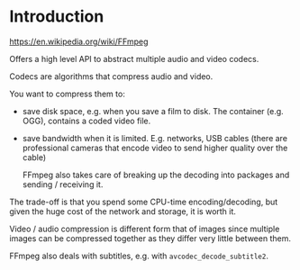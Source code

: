 # Introduction

<https://en.wikipedia.org/wiki/FFmpeg>

Offers a high level API to abstract multiple audio and video codecs.

Codecs are algorithms that compress audio and video.

You want to compress them to:

-   save disk space, e.g. when you save a film to disk. The container (e.g. OGG), contains a coded video file.

-   save bandwidth when it is limited. E.g. networks, USB cables (there are professional cameras that encode video to send higher quality over the cable)

    FFmpeg also takes care of breaking up the decoding into packages and sending / receiving it.

The trade-off is that you spend some CPU-time encoding/decoding, but given the huge cost of the network and storage, it is worth it.

Video / audio compression is different form that of images since multiple images can be compressed together as they differ very little between them.

FFmpeg also deals with subtitles, e.g. with `avcodec_decode_subtitle2`.
